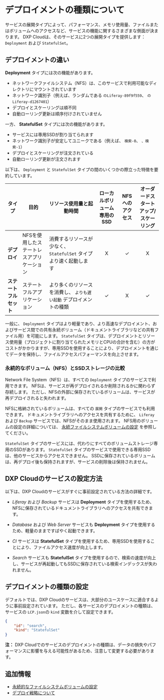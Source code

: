 # デプロイメントの種類について

サービスの展開タイプによって、パフォーマンス、メモリ使用量、ファイルまたはボリュームへのアクセスなど、サービスの機能に関するさまざまな側面が決まります。 DXP Cloudは、そのサービスに2つの展開タイプを提供します： `Deployment` および `StatefulSet`。

## デプロイメントの違い

**Deployment** タイプには次の機能があります。

  - ネットワークファイルシステム（NFS）は、このサービスで利用可能なディレクトリにマウントされています
  - ネットワーク識別子（例えば、ランダムである `のLiferay-89f9f559`、 `のLiferay-d1267401`）
  - デプロイとスケーリングは順不同
  - 自動ローリング更新は順序付けされていません

一方、 **StatefulSet** タイプには次の機能があります。

  - サービスには専用SSDが割り当てられます
  - ネットワーク識別子が安定してユニークである（例えば、 `検索-0`、 `、検索-1`）
  - デプロイとスケーリングが注文されている
  - 自動ローリング更新が注文されます

以下は、 `Deployment` と `StatefulSet` タイプの間のいくつかの際立った特徴を要約しています。

| **タイプ**       | **目的**                 | **リソース使用量と起動時間**                         | **ローカルボリューム専用のSSD** | **NFSへのアクセス** | **オーダードスタートアップ/スケーリング** |
| ------------- | ---------------------- | ---------------------------------------- |:-------------------:|:-------------:|:-----------------------:|
| **デプロイ**      | NFSを使用したステートレスアプリケーション | 消費するリソースが少なく、 `StatefulSet` タイプより速く起動します |          X          |       ✓       |            X            |
| **ステートフルセット** | ステートフルアプリケーション         | より多くのリソースを消費し、 `よりも遅い起動` デプロイメントの種類      |          ✓          |       X       |            ✓            |

一般に、 `Deployment` タイプはより軽量であり、より高速なデプロイメント、およびサービス間での共有永続ボリューム（ドキュメントライブラリなどの共有ファイル用）を可能にします。 `StatefulSet` タイプは、デプロイメントとリソース使用量（プロジェクトに割り当てられたメモリとCPUの合計を含む）の方がコストがかかりますが、専用SSDを使用することにより、デプロイメントを通じてデータを保持し、ファイルアクセスパフォーマンスを向上させます。

### 永続的なボリューム（NFS）とSSDストレージの比較

Network File System（NFS）は、すべての `Deployment` タイプのサービスで利用できます。 NFSは、サービスが再デプロイされるか削除されるかに関わらず存続します。 ただし、NFSの外部に保存されているボリュームは、サービスが再デプロイされると失われます。

NFSに格納されているボリュームは、すべての `展開` タイプのサービスでも利用できます。 ドキュメントライブラリへのアクセスを共有するために、 `Liferay` および `Backup` サービスでは、NFSがそのまま使用されます。 NFS用のボリュームの設定の詳細については、 [永続ファイルシステムボリュームの設定](./configuring-persistent-file-storage-volumes.md) を参照してください。

`StatefulSet` タイプのサービスには、代わりにすべてのボリュームストレージ専用のSSDがあります。 `StatefulSet` タイプのサービスで使用できる専用SSDは、他のサービスからアクセスできません。 SSDに保存されているボリュームは、再デプロイ後も保持されますが、サービスの削除後は保持されません。

## DXP Cloudのサービスの設定方法

以下は、DXP Cloudのサービスがすぐに事前設定されている方法の詳細です。

  - *Liferay* および *Backup* サービスは **Deployment** タイプを使用するため、NFSに保存されているドキュメントライブラリへのアクセスを共有できます。

  - *Database* および *Web Server* サービスも **Deployment** タイプを使用するため、軽量のままですばやく起動できます。

  - *CI* サービスは **StatefulSet** タイプを使用するため、専用SSDを使用することにより、ファイルアクセス速度が向上します。

  - *Search* サービスも **StatefulSet** タイプを使用するので、検索の速度が向上し、サービスが再起動してもSSDに保存されている検索インデックスが失われません。

## デプロイメントの種類の設定

デフォルトでは、DXP Cloudのサービスは、大部分のユースケースに適合するように事前設定されています。 ただし、各サービスのデプロイメントの種類は、サービスの `LCP.json`の `kind` 変数を介して設定できます。

``` json
{
    "id": "search",
    "kind": "StatefulSet"
}
```

**注：** DXP Cloudでのサービスのデプロイメントの種類は、データの損失やパフォーマンスに影響を与える可能性があるため、注意して変更する必要があります。

## 追加情報

  - [永続的なファイルシステムボリュームの設定](./configuring-persistent-file-storage-volumes.md)
  - [デプロイ戦略について](./understanding-deployment-strategies.md)
